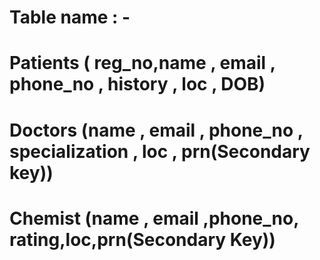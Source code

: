 # Table name : -
# Patients ( reg_no,name , email , phone_no , history , loc , DOB)
# Doctors (name , email , phone_no , specialization , loc , prn(Secondary key))
# Chemist (name , email ,phone_no, rating,loc,prn(Secondary Key))
